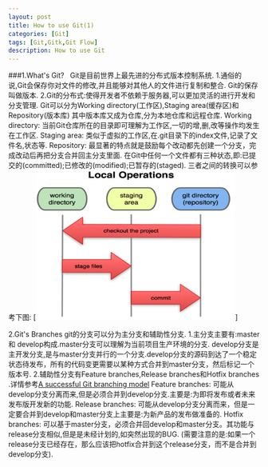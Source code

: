 ```yaml
---
layout: post
title: How to use Git(1)
categories: [Git]
tags: [Git,Gitk,Git Flow]
description: How to use Git
---
```


###1.What's Git?
&nbsp;
Git是目前世界上最先进的分布式版本控制系统.
1.通俗的说,Git会保存你对文件的修改,并且能够对其他人的文件进行复制和整合. Git的保存叫做版本.
2.Git的分布式:使得开发者不依赖于服务器,可以更加灵活的进行开发和分支管理.
Git可以分为Working directory(工作区),Staging area(缓存区)和Repository(版本库)
其中版本库又成为仓库,分为本地仓库和远程仓库.
Working directory:
当前Git仓库所在的目录即可理解为工作区,一切的增,删,改等操作均发生在工作区.
Staging area:
类似于虚拟的工作区,在.git目录下的index文件,记录了文件名,状态等.
Repository:
最显著的特点就是鼓励每个改动都先创建一个分支，完成改动后再把分支合并回主分支里面.
在Git中任何一个文件都有三种状态,即:已提交的(committed);已修改的(modified);已暂存的(staged).
三者之间的转换可以参考下图:
[<img src="/img/git.png" width="400" height="300">]


2.Git's Branches
git的分支可以分为主分支和辅助性分支.
1.主分支主要有:master 和 develop构成.master分支可以理解为当前项目生产环境的分支.
develop分支是主开发分支,是与master分支并行的一个分支.develop分支的源码到达了一个稳定状态待发布，所有的代码变更需要以某种方式合并到master分支，然后标记一个版本号.
2.辅助性分支有Feature branches,Release branches和Hotfix branches .详情参考<a href="http://nvie.com/posts/a-successful-git-branching-model/" target="_blank">A successful Git branching model</a>
Feature branches:
可能从develop分支分离而来,但是必须合并到develop分支.主要是:为即将发布或者未来发布版开发新的功能.
Release branches:
可能从develop分支分离而来，但是一定要合并到develop和master分支上主要是:为新产品的发布做准备的.
Hotfix branches:
可以基于master分支，必须合并回develop和master分支。其功能与release分支相似,但是是未经计划的,如突然出现的BUG.
(需要注意的是:如果一个release分支已经存在，那么应该把hotfix合并到这个release分支，而不是合并到develop分支).